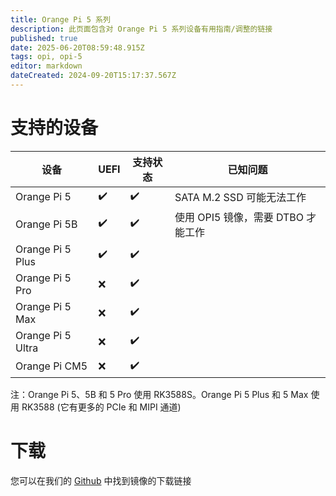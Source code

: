 ```yaml
---
title: Orange Pi 5 系列
description: 此页面包含对 Orange Pi 5 系列设备有用指南/调整的链接
published: true
date: 2025-06-20T08:59:48.915Z
tags: opi, opi-5
editor: markdown
dateCreated: 2024-09-20T15:17:37.567Z
---
```


# 支持的设备

| 设备                | UEFI | 支持状态 | 已知问题                          |
| ----------------- | ---- | ---- | ----------------------------- |
| Orange Pi 5       | ✔️   | ✔️   | SATA M.2 SSD 可能无法工作           |
| Orange Pi 5B      | ✔️   | ✔️   | 使用 OPI5 镜像，需要 DTBO 才能工作       |
| Orange Pi 5 Plus  | ✔️   | ✔️   |                               |
| Orange Pi 5 Pro   | ❌    | ✔️   |                               |
| Orange Pi 5 Max   | ❌    | ✔️   |                               |
| Orange Pi 5 Ultra | ❌    | ✔️   |                               |
| Orange Pi CM5     | ❌    | ✔️   |                               |

注：Orange Pi 5、5B 和 5 Pro 使用 RK3588S。Orange Pi 5 Plus 和 5 Max 使用 RK3588 (它有更多的 PCIe 和 MIPI 通道)

# 下载

您可以在我们的 [Github](https://github.com/BredOS/images/releases/latest) 中找到镜像的下载链接